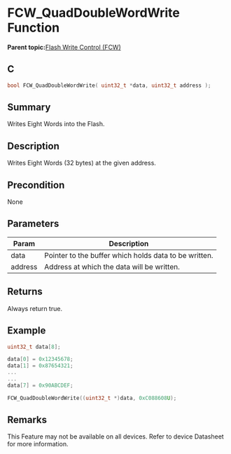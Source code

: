 # FCW\_QuadDoubleWordWrite Function

**Parent topic:**[Flash Write Control \(FCW\)](GUID-90E21DD6-5AB3-4211-8633-884EC95A6246.md)

## C

```c
bool FCW_QuadDoubleWordWrite( uint32_t *data, uint32_t address );
```

## Summary

Writes Eight Words into the Flash.

## Description

Writes Eight Words \(32 bytes\) at the given address.

## Precondition

None

## Parameters

|Param|Description|
|-----|-----------|
|data|Pointer to the buffer which holds data to be written.|
|address|Address at which the data will be written.|

## Returns

Always return true.

## Example

```c
uint32_t data[8];

data[0] = 0x12345678;
data[1] = 0x87654321;
...
...
data[7] = 0x90ABCDEF;

FCW_QuadDoubleWordWrite((uint32_t *)data, 0xC088608U);
```

## Remarks

This Feature may not be available on all devices. Refer to device Datasheet for more information.

